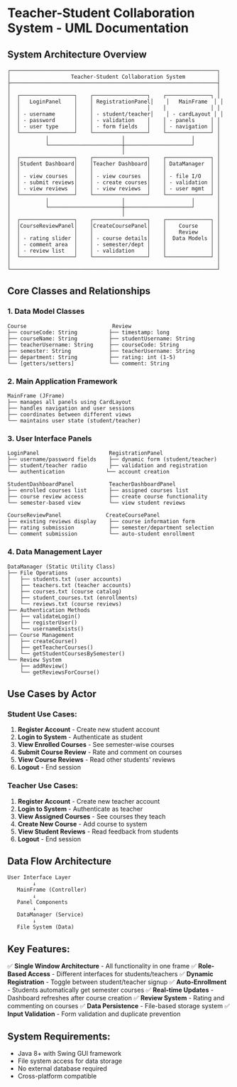 # Teacher-Student Collaboration System - UML Documentation

## System Architecture Overview

```
┌─────────────────────────────────────────────────────────────────┐
│                   Teacher-Student Collaboration System          │
├─────────────────────────────────────────────────────────────────┤
│                                                                 │
│  ┌─────────────────┐    ┌─────────────────┐    ┌──────────────┐ │
│  │   LoginPanel    │    │ RegistrationPanel│    │   MainFrame  │ │
│  │                 │    │                 │    │              │ │
│  │ - username      │    │ - student/teacher│    │ - cardLayout │ │
│  │ - password      │    │ - validation    │    │ - panels     │ │
│  │ - user type     │    │ - form fields   │    │ - navigation │ │
│  └─────────────────┘    └─────────────────┘    └──────────────┘ │
│           │                       │                     │       │
│           └───────────────────────┼─────────────────────┘       │
│                                   │                             │
│  ┌─────────────────┐    ┌─────────────────┐    ┌──────────────┐ │
│  │Student Dashboard│    │Teacher Dashboard│    │ DataManager  │ │
│  │                 │    │                 │    │              │ │
│  │ - view courses  │    │ - view courses  │    │ - file I/O   │ │
│  │ - submit reviews│    │ - create courses│    │ - validation │ │
│  │ - view reviews  │    │ - view reviews  │    │ - user mgmt  │ │
│  └─────────────────┘    └─────────────────┘    └──────────────┘ │
│           │                       │                     │       │
│           └───────────────────────┼─────────────────────┘       │
│                                   │                             │
│  ┌─────────────────┐    ┌─────────────────┐    ┌──────────────┐ │
│  │CourseReviewPanel│    │CreateCoursePanel│    │    Course    │ │
│  │                 │    │                 │    │    Review    │ │
│  │ - rating slider │    │ - course details│    │  Data Models │ │
│  │ - comment area  │    │ - semester/dept │    │              │ │
│  │ - review list   │    │ - validation    │    │              │ │
│  └─────────────────┘    └─────────────────┘    └──────────────┘ │
│                                                                 │
└─────────────────────────────────────────────────────────────────┘
```

## Core Classes and Relationships

### 1. Data Model Classes
```
Course                           Review
├── courseCode: String          ├── timestamp: long
├── courseName: String          ├── studentUsername: String
├── teacherUsername: String     ├── courseCode: String
├── semester: String            ├── teacherUsername: String
├── department: String          ├── rating: int (1-5)
└── [getters/setters]           └── comment: String
```

### 2. Main Application Framework
```
MainFrame (JFrame)
├── manages all panels using CardLayout
├── handles navigation and user sessions
├── coordinates between different views
└── maintains user state (student/teacher)
```

### 3. User Interface Panels
```
LoginPanel                      RegistrationPanel
├── username/password fields    ├── dynamic form (student/teacher)
├── student/teacher radio       ├── validation and registration
└── authentication             └── account creation

StudentDashboardPanel           TeacherDashboardPanel
├── enrolled courses list       ├── assigned courses list
├── course review access        ├── create course functionality
└── semester-based view         └── view student reviews

CourseReviewPanel              CreateCoursePanel
├── existing reviews display    ├── course information form
├── rating submission           ├── semester/department selection
└── comment submission          └── auto-student enrollment
```

### 4. Data Management Layer
```
DataManager (Static Utility Class)
├── File Operations
│   ├── students.txt (user accounts)
│   ├── teachers.txt (teacher accounts)
│   ├── courses.txt (course catalog)
│   ├── student_courses.txt (enrollments)
│   └── reviews.txt (course reviews)
├── Authentication Methods
│   ├── validateLogin()
│   ├── registerUser()
│   └── usernameExists()
├── Course Management
│   ├── createCourse()
│   ├── getTeacherCourses()
│   └── getStudentCoursesBySemester()
└── Review System
    ├── addReview()
    └── getReviewsForCourse()
```

## Use Cases by Actor

### Student Use Cases:
1. **Register Account** - Create new student account
2. **Login to System** - Authenticate as student
3. **View Enrolled Courses** - See semester-wise courses
4. **Submit Course Review** - Rate and comment on courses
5. **View Course Reviews** - Read other students' reviews
6. **Logout** - End session

### Teacher Use Cases:
1. **Register Account** - Create new teacher account
2. **Login to System** - Authenticate as teacher
3. **View Assigned Courses** - See courses they teach
4. **Create New Course** - Add course to system
5. **View Student Reviews** - Read feedback from students
6. **Logout** - End session

## Data Flow Architecture

```
User Interface Layer
        ↓
   MainFrame (Controller)
        ↓
   Panel Components
        ↓
   DataManager (Service)
        ↓
   File System (Data)
```

## Key Features:

✅ **Single Window Architecture** - All functionality in one frame
✅ **Role-Based Access** - Different interfaces for students/teachers
✅ **Dynamic Registration** - Toggle between student/teacher signup
✅ **Auto-Enrollment** - Students automatically get semester courses
✅ **Real-time Updates** - Dashboard refreshes after course creation
✅ **Review System** - Rating and commenting on courses
✅ **Data Persistence** - File-based storage system
✅ **Input Validation** - Form validation and duplicate prevention

## System Requirements:
- Java 8+ with Swing GUI framework
- File system access for data storage
- No external database required
- Cross-platform compatible
